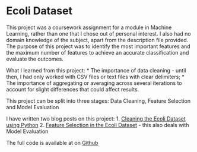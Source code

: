 # Ecoli Dataset

This project was a coursework assignment for a module in Machine Learning, rather than one that I chose out of personal interest. I also had no domain knowledge of the subject, apart from the description file provided. The purpose of this project was to identify the most important features and the maximum number of features to achieve an accurate classification and evaluate the outcomes.

What I learned from this project:
	* The importance of data cleaning - until then, I had only worked with CSV files or text files with clear delimiters;
	* The importance of aggregating or averaging across several iterations to account for slight differences that could affect results.

This project can be split into three stages: Data Cleaning, Feature Selection and Model Evaluation

I have written two blog posts on this project:
	1. [Cleaning the Ecoli Dataset using Python](https://pravinjeyaraj.wordpress.com/2019/05/04/cleaning-the-ecoli-dataset-using-python/)
	2. [Feature Selection in the Ecoli Dataset](https://pravinjeyaraj.wordpress.com/2019/10/23/feature-selection-in-the-ecoli-dataset/) - this also deals with Model Evaluation

The full code is available at on [Github](https://pravin.github.io/Ecoli/ml-ecoli.py)





